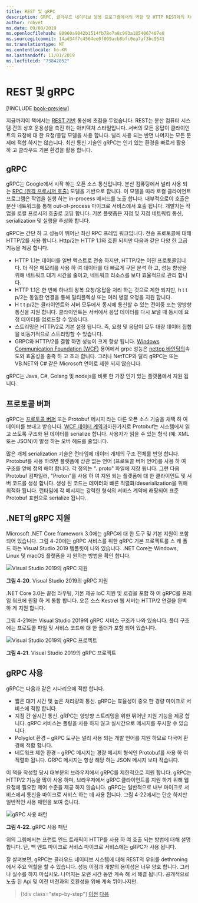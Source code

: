 ```yaml
---
title: REST 및 gRPC
description: GRPC, 클라우드 네이티브 응용 프로그램에서의 역할 및 HTTP REST와의 차이점에 대해 알아봅니다.
author: robvet
ms.date: 09/08/2019
ms.openlocfilehash: 80960a9042b1514fb78e7a8c993a1854067407e8
ms.sourcegitcommit: 14ad34f7c4564ee0f009acb8bfc0ea7af3bc9541
ms.translationtype: MT
ms.contentlocale: ko-KR
ms.lasthandoff: 11/01/2019
ms.locfileid: "73842052"
---
```

# <a name="rest-and-grpc"></a>REST 및 gRPC

[!INCLUDE [book-preview](../../../includes/book-preview.md)]

지금까지이 책에서는 [REST 기반](https://docs.microsoft.com/azure/architecture/best-practices/api-design) 통신에 초점을 두었습니다. REST는 분산 컴퓨터 시스템 간의 상호 운용성을 촉진 하는 아키텍처 스타일입니다. 서버의 모든 응답이 클라이언트의 요청에 대 한 요청/응답 모델을 사용 합니다. 널리 사용 되는 반면 나머지는 모든 문제에 적합 하지는 않습니다. 최신 통신 기술인 gRPC는 인기 있는 환경을 빠르게 활용 하 고 클라우드 기본 환경을 활용 합니다.

## <a name="grpc"></a>gRPC

gRPC는 Google에서 시작 하는 오픈 소스 통신입니다. 분산 컴퓨팅에서 널리 사용 되는 [RPC (원격 프로시저 호출)](https://en.wikipedia.org/wiki/Remote_procedure_call) 모델을 기반으로 합니다. 이 모델을 따라 로컬 클라이언트 프로그램은 작업을 실행 하는 in-process 메서드를 노출 합니다. 내부적으로이 호출은 분산 네트워크를 통해 out-of-process 마이크로 서비스에서 호출 됩니다. 개발자는 작업을 로컬 프로시저 호출로 코딩 합니다. 기본 플랫폼은 지점 및 지점 네트워킹 통신, serialization 및 실행을 추상화 합니다.

gRPC는 간단 하 고 성능이 뛰어난 최신 RPC 프레임 워크입니다. 전송 프로토콜에 대해 HTTP/2를 사용 합니다. Http/2는 HTTP 1.1와 호환 되지만 다음과 같은 다양 한 고급 기능을 제공 합니다.

- HTTP 1.1는 데이터를 일반 텍스트로 전송 하지만, HTTP/2는 이진 프로토콜입니다. 더 작은 메모리를 사용 하 여 데이터를 더 빠르게 구문 분석 하 고, 성능 향상을 위해 네트워크 대기 시간을 줄이고, 네트워크 리소스를 보다 효율적으로 관리 합니다.
- HTTP 1.1은 한 번에 하나의 왕복 요청/응답을 처리 하는 것으로 제한 되지만, h t t p/2는 동일한 연결을 통해 멀티플렉싱 또는 여러 병렬 요청을 지원 합니다.
- H t t p/2는 클라이언트와 서버 모두에서 동시에 통신할 수 있는 전이중 또는 양방향 통신을 지원 합니다. 클라이언트는 서버에서 응답 데이터를 다시 보낼 때 동시에 요청 데이터를 업로드할 수 있습니다.
- 스트리밍은 HTTP/2로 기본 설정 됩니다. 즉, 요청 및 응답이 모두 대량 데이터 집합을 비동기적으로 스트리밍할 수 있습니다.
- GRPC와 HTTP/2를 결합 하면 성능이 크게 향상 됩니다. [Windows Communication Foundation (WCF)](https://docs.microsoft.com/dotnet/framework/wcf/whats-wcf) 용어에서 grpc 성능은 [nettcp 바인딩의](https://docs.microsoft.com/dotnet/api/system.servicemodel.nettcpbinding?view=netframework-4.8)속도와 효율성을 충족 하 고 초과 합니다. 그러나 NetTCP와 달리 gRPC는 또는 VB.NET와 C# 같은 Microsoft 언어로 제한 되지 않습니다.

gRPC는 Java, C#, Golang 및 nodejs를 비롯 한 가장 인기 있는 플랫폼에서 지원 됩니다.

## <a name="protocol-buffers"></a>프로토콜 버퍼

gRPC는 [프로토콜 버퍼](https://developers.google.com/protocol-buffers/docs/overview) 또는 Protobuf 메시지 라는 다른 오픈 소스 기술을 채택 하 여 데이터를 보내고 받습니다. [WCF 데이터 계약과](https://docs.microsoft.com/dotnet/framework/wcf/feature-details/using-data-contracts)마찬가지로 Protobuf는 시스템에서 읽고 쓰도록 구조화 된 데이터를 serialize 합니다. 사용자가 읽을 수 있는 형식 (예: XML 또는 JSON)이 발생 하는 오버 헤드를 줄입니다.

많은 개체 serialization 기술은 런타임에 데이터 개체의 구조 전체를 반영 합니다. Protobuf를 사용 하려면 플랫폼에 상관 없는 언어 (프로토콜 버퍼 언어)를 사용 하 여 구조를 앞에 정의 해야 합니다. 각 정의는 ". proto" 파일에 저장 됩니다. 그런 다음 Protobuf 컴파일러, "Proton"를 사용 하 여 지원 되는 플랫폼에 대 한 클라이언트 및 서버 코드를 생성 합니다. 생성 된 코드는 데이터의 빠른 직렬화/deserialization을 위해 최적화 됩니다. 런타임에 각 메시지는 강력한 형식의 서비스 계약에 래핑되어 표준 Protobuf 표현으로 serialize 됩니다.

## <a name="grpc-support-in-net"></a>.NET의 gRPC 지원

Microsoft .NET Core framework 3.0에는 gRPC에 대 한 도구 및 기본 지원이 포함 되어 있습니다. 그림 4-20에는 gRPC 서비스를 위한 gRPC 기본 프로젝트를 스 캐 폴드 하는 Visual Studio 2019 템플릿이 나와 있습니다. .NET Core는 Windows, Linux 및 macOS 플랫폼을 지 원하는 방법을 확인 합니다.

![Visual Studio 2019의 gRPC 지원](./media/visual-studio-2019-grpc-template.png)

**그림 4-20**. Visual Studio 2019의 gRPC 지원

.NET Core 3.0는 끝점 라우팅, 기본 제공 IoC 지원 및 로깅을 포함 하 여 gRPC를 프레임 워크에 원활 하 게 통합 합니다. 오픈 소스 Kestrel 웹 서버는 HTTP/2 연결을 완벽 하 게 지원 합니다.

그림 4-21에는 Visual Studio 2019의 gRPC 서비스 구조가 나와 있습니다. 폴더 구조에는 프로토콜 파일 및 서비스 코드에 대 한 폴더가 포함 되어 있습니다.

![Visual Studio 2019의 gRPC 프로젝트](./media/grpc-project.png  )

**그림 4-21**. Visual Studio 2019의 gRPC 프로젝트

## <a name="grpc-usage"></a>gRPC 사용

gRPC는 다음과 같은 시나리오에 적합 합니다.

- 짧은 대기 시간 및 높은 처리량의 통신. gRPC는 효율성이 중요 한 경량 마이크로 서비스에 적합 합니다.
- 지점 간 실시간 통신. gRPC는 양방향 스트리밍을 위한 뛰어난 지원 기능을 제공 합니다. gRPC 서비스는 폴링을 사용 하지 않고 실시간으로 메시지를 푸시할 수 있습니다.
- Polyglot 환경 – gRPC 도구는 널리 사용 되는 개발 언어를 지원 하므로 다국어 환경에 적합 합니다.
- 네트워크 제한 환경 – gRPC 메시지는 경량 메시지 형식인 Protobuf를 사용 하 여 직렬화 됩니다. GRPC 메시지는 항상 해당 하는 JSON 메시지 보다 작습니다.

이 책을 작성할 당시 대부분의 브라우저에서 gRPC를 제한적으로 지원 합니다. gRPC는 HTTP/2 기능을 많이 사용 하며, 브라우저에서 gRPC 클라이언트를 지원 하기 위해 웹 요청에 필요한 제어 수준을 제공 하지 않습니다. gRPC는 일반적으로 내부 마이크로 서비스에서 통신을 마이크로 서비스 하는 데 사용 됩니다. 그림 4-22에서는 단순 하지만 일반적인 사용 패턴을 보여 줍니다.

![gRPC 사용 패턴](./media/grpc-usage.png)

**그림 4-22**. gRPC 사용 패턴

위의 그림에서는 프런트 엔드 트래픽이 HTTP를 사용 하 여 호출 되는 방법에 대해 설명 합니다. 단, 백 엔드 마이크로 서비스 마이크로 서비스에는 gRPC가 사용 됩니다.

잘 살펴보면, gRPC는 클라우드 네이티브 시스템에 대해 REST의 우위를 dethroning에서 주요 역할을 할 수 있습니다. 성능 이점과 개발의 용이성은 너무 양호 합니다. 그러나 실수를 하지 마십시오. 나머지는 오랜 시간 동안 계속 해 서 해결 됩니다. 공개적으로 노출 된 Api 및 이전 버전과의 호환성을 위해 계속 뛰어나지만.

>[!div class="step-by-step"]
>[이전](service-to-service-communication.md)
>[다음](service-mesh-communication-infrastructure.md)
